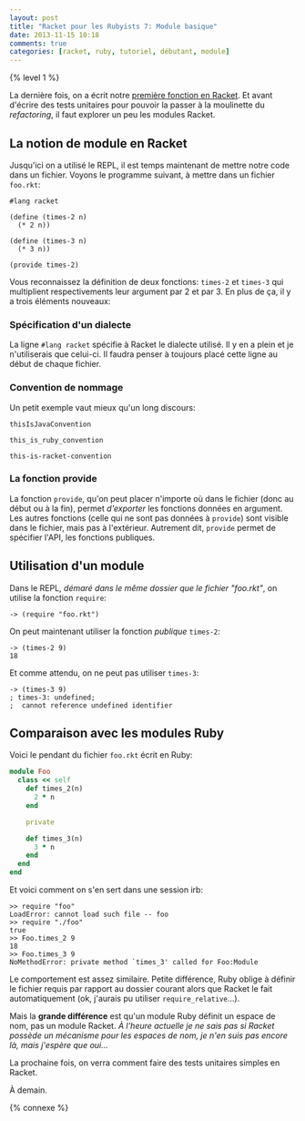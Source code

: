 ```yaml
---
layout: post
title: "Racket pour les Rubyists 7: Module basique"
date: 2013-11-15 10:18
comments: true
categories: [racket, ruby, tutoriel, débutant, module]
---
```


{% level 1 %}

La dernière fois, on a écrit notre [première fonction en Racket](http://lkdjiin.github.io/blog/2013/11/11/racket-pour-les-rubyists-6-une-premiere-fonction/). Et avant
d'écrire des tests unitaires pour pouvoir la passer à la moulinette du
*refactoring*, il faut explorer un peu les modules Racket.

<!-- more -->

La notion de module en Racket
-----------------------------

Jusqu'ici on a utilisé le REPL, il est temps maintenant de mettre notre
code dans un fichier. Voyons le programme suivant, à mettre dans un
fichier `foo.rkt`:

``` racket foo.rkt
#lang racket

(define (times-2 n)
  (* 2 n))

(define (times-3 n)
  (* 3 n))

(provide times-2)
```

Vous reconnaissez la définition de deux fonctions: `times-2` et `times-3`
qui multiplient respectivements leur argument par 2 et par 3. En plus de ça,
il y a trois éléments nouveaux:

### Spécification d'un dialecte

La ligne `#lang racket` spécifie à Racket le dialecte utilisé. Il y en a
plein et je n'utiliserais que celui-ci. Il faudra penser à toujours placé
cette ligne au début de chaque fichier.

### Convention de nommage

Un petit exemple vaut mieux qu'un long discours:

    thisIsJavaConvention

    this_is_ruby_convention

    this-is-racket-convention

### La fonction provide

La fonction `provide`, qu'on peut placer n'importe où dans le fichier (donc
au début ou à la fin), permet *d'exporter* les fonctions données en
argument. Les autres fonctions (celle qui ne sont pas données à `provide`)
sont visible dans le fichier, mais pas à l'extérieur. Autrement dit,
`provide` permet de spécifier l'API, les fonctions publiques.


Utilisation d'un module
-----------------------

Dans le REPL, *démaré dans le même dossier que le fichier "foo.rkt"*,
on utilise la fonction `require`:

    -> (require "foo.rkt")

On peut maintenant utiliser la fonction *publique* `times-2`:

    -> (times-2 9)
    18

Et comme attendu, on ne peut pas utiliser `times-3`:

    -> (times-3 9)
    ; times-3: undefined;
    ;  cannot reference undefined identifier

Comparaison avec les modules Ruby
---------------------------------

Voici le pendant du fichier `foo.rkt` écrit en Ruby:

``` ruby foo.rb
module Foo
  class << self
    def times_2(n)
      2 * n
    end

    private

    def times_3(n)
      3 * n
    end
  end
end
```

Et voici comment on s'en sert dans une session irb:

``` irb
>> require "foo"
LoadError: cannot load such file -- foo
>> require "./foo"
true
>> Foo.times_2 9
18
>> Foo.times_3 9
NoMethodError: private method `times_3' called for Foo:Module
```

Le comportement est assez similaire. Petite différence, Ruby oblige à définir
le fichier requis par rapport au dossier courant alors que Racket le fait
automatiquement (ok, j'aurais pu utiliser `require_relative`…).

Mais la **grande différence** est qu'un module Ruby définit un espace
de nom, pas un module Racket. *À l'heure actuelle je ne sais pas si Racket
possède un mécanisme pour les espaces de nom, je n'en suis pas encore là,
mais j'espère que oui…*

La prochaine fois, on verra comment faire des tests unitaires simples en
Racket.

À demain.

{% connexe %}

